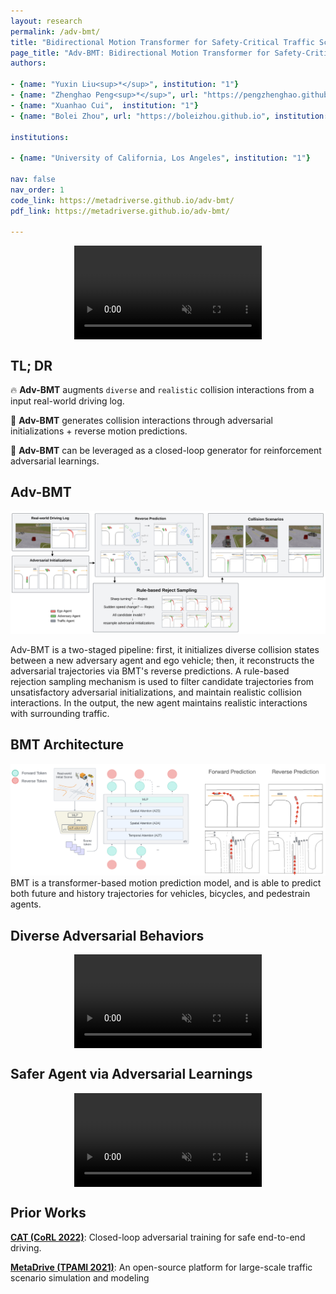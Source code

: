 ```yaml
---
layout: research
permalink: /adv-bmt/
title: "Bidirectional Motion Transformer for Safety-Critical Traffic Scenario Generation"
page_title: "Adv-BMT: Bidirectional Motion Transformer for Safety-Critical Traffic Scenario Generation"
authors:

- {name: "Yuxin Liu<sup>*</sup>", institution: "1"}
- {name: "Zhenghao Peng<sup>*</sup>", url: "https://pengzhenghao.github.io", institution: "1"}
- {name: "Xuanhao Cui",  institution: "1"}
- {name: "Bolei Zhou", url: "https://boleizhou.github.io", institution: "1"}

institutions:

- {name: "University of California, Los Angeles", institution: "1"}

nav: false
nav_order: 1
code_link: https://metadriverse.github.io/adv-bmt/
pdf_link: https://metadriverse.github.io/adv-bmt/

---
```




<style>
.video-container {
  position: relative;
  max-width: 100%; /* Adjust this value to control the maximum width of the video container */
  margin: 0px auto 0; /* Optional: center the video container horizontally */
}

.video-container video {
  display: block;
  margin: 0 auto;
  max-width: 100%;
  max-height: 100%;
}
</style>


<div class="video-container">
  <video loop autoplay muted playsinline src="../assets/img/Adv-BMT/demo_1.mp4"></video>
</div>

<!--research-section-splitter-->


## TL; DR
:fire: **Adv-BMT** augments `diverse` and `realistic` collision interactions from a input real-world driving log.

:star2: **Adv-BMT** generates collision interactions through adversarial initializations + reverse motion predictions.

:blue_car: **Adv-BMT** can be leveraged as a closed-loop generator for reinforcement adversarial learnings.

<!--research-section-splitter-->



## Adv-BMT

<div class="img-container" style="width: 100%; margin: 0 auto;">
    <img src="../assets/img/Adv-BMT/Adv-BMT_teaser.png" class="my-image" alt="Image" />
</div>

Adv-BMT is a two-staged pipeline: first, it initializes diverse collision states between a new adversary agent and ego vehicle; then, it reconstructs the adversarial trajectories via BMT's reverse predictions. A rule-based rejection sampling mechanism is used to filter candidate trajectories from unsatisfactory adversarial initializations, and maintain realistic collision interactions. In the output, the new agent maintains realistic interactions with surrounding traffic.

<!--research-section-splitter-->



## BMT Architecture

<div class="img-container" style="width: 100%; margin: 0 auto;">
    <img src="../assets/img/Adv-BMT/BMT.png" class="my-image" alt="Image" />
</div>
BMT is a transformer-based motion prediction model, and is able to predict both future and history trajectories for vehicles, bicycles, and pedestrain agents.  
<!--research-section-splitter-->


## Diverse Adversarial Behaviors
<div class="video-container">
  <video loop autoplay muted playsinline src="../assets/img/Adv-BMT/demo_2.mp4"></video>
</div>
<!--research-section-splitter-->


## Safer Agent via Adversarial Learnings
<div class="video-container">
  <video loop autoplay muted playsinline src="../assets/img/Adv-BMT/Safer_Agent.mp4"></video>
</div>
<!--research-section-splitter-->



## Prior Works

**[CAT (CoRL 2022)](https://metadriverse.github.io/cat/)**:
Closed-loop adversarial training for safe end-to-end driving.

**[MetaDrive (TPAMI 2021)](https://metadriverse.github.io/metadrive/)**:
An open-source platform for large-scale traffic scenario simulation and modeling























